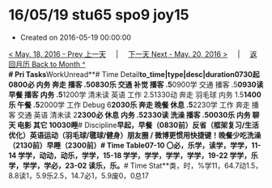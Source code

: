 # 16/05/19 stu65 spo9 joy15

* Created on 2016-05-19 00:00:00

[&lt; May. 18, 2016 - Prev 上一天](d18.md)     \|     [下一天 Next - May. 20, 2016 &gt;](d20.md)     \|     [返回月历 Back to Month ^](index.md)   
 **\# Pri Tasks**WorkUnread**\# Time Detail**to\_time\|type\|desc\|duration0730起0800必 内务 奔走 播客 .50830乐 交通 补觉 播客 .5**0900学 交通 播客 .5**0930读 早餐 播客 内务 .5**1200学 清未读 英语 工作 2.51330动 奔走 羽毛球 内务 1.5**1400乐 午餐 .5**2000学 工作 Debug 6**2030乐 奔走 晚餐 休息 .5**2230学 工作 奔走 播客 交通 英语 清未读 2**2300必 休息 内务 .52330读 洗澡 播客 .50030乐 内务 聊天 电影 其它 10030睡**\# Discipline**早起，早餐（0830前）**反省（框架复习/生活优化）**英语运动（羽毛球/毽球/健身）朋友圈 / 微博更惯用快捷键！晚餐少吃洗澡（2130前）早睡（2300前）**\# Time Table**07-10 〇必，乐学，读学，学学，11-14 学学，动动，动乐，学学，15-18 学学，学学，学学，学学，19-22 学学，乐学，学学，学必，23-02 读乐，乐。**\# Time Stat**类，时，%学11，64.7动1.5，8.8读1，5.9乐2.5，14.7必1，5.9废0，0总17

